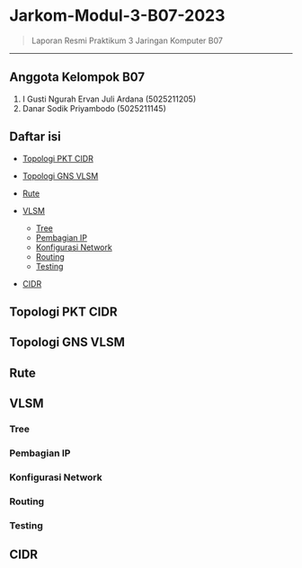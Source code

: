 # Jarkom-Modul-3-B07-2023
> Laporan Resmi Praktikum 3 Jaringan Komputer B07
***
## Anggota Kelompok B07
1. I Gusti Ngurah Ervan Juli Ardana (5025211205)
2. Danar Sodik Priyambodo (5025211145)

## Daftar isi
- [Topologi PKT CIDR](#topologi-pkt-cidr)
- [Topologi GNS VLSM](#topologi-gns-vlsm)
- [Rute](#rute)

- [VLSM](#vlsm)
  - [Tree](#tree)
  - [Pembagian IP](#pembagian-ip)
  - [Konfigurasi Network](#konfigurasi-network)
  - [Routing](#routing)
  - [Testing](#testing)
- [CIDR](#cidr)


## Topologi PKT CIDR

## Topologi GNS VLSM 

## Rute

## VLSM

### Tree

### Pembagian IP

### Konfigurasi Network

### Routing

### Testing

## CIDR
